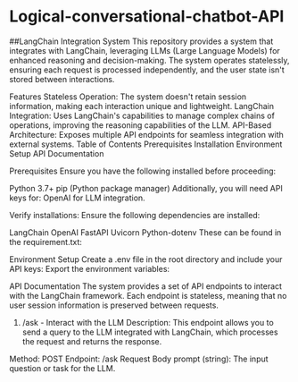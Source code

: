 # Logical-conversational-chatbot-API
##LangChain Integration System
This repository provides a system that integrates with LangChain, leveraging LLMs (Large Language Models) for enhanced reasoning and decision-making. The system operates statelessly, ensuring each request is processed independently, and the user state isn't stored between interactions.

Features
Stateless Operation: The system doesn't retain session information, making each interaction unique and lightweight.
LangChain Integration: Uses LangChain's capabilities to manage complex chains of operations, improving the reasoning capabilities of the LLM.
API-Based Architecture: Exposes multiple API endpoints for seamless integration with external systems.
Table of Contents
Prerequisites
Installation
Environment Setup
API Documentation

Prerequisites
Ensure you have the following installed before proceeding:

Python 3.7+
pip (Python package manager)
Additionally, you will need API keys for:
OpenAI for LLM integration.

Verify installations: Ensure the following dependencies are installed:

LangChain
OpenAI
FastAPI
Uvicorn
Python-dotenv
These can be found in the requirement.txt:

Environment Setup
Create a .env file in the root directory and include your API keys:
Export the environment variables:

API Documentation
The system provides a set of API endpoints to interact with the LangChain framework. Each endpoint is stateless, meaning that no user session information is preserved between requests.

1. /ask - Interact with the LLM
Description: This endpoint allows you to send a query to the LLM integrated with LangChain, which processes the request and returns the response.

Method: POST
Endpoint: /ask
Request Body
prompt (string): The input question or task for the LLM.

